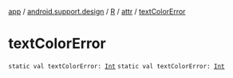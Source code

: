 [app](../../../index.md) / [android.support.design](../../index.md) / [R](../index.md) / [attr](index.md) / [textColorError](.)

# textColorError

`static val textColorError: `[`Int`](https://kotlinlang.org/api/latest/jvm/stdlib/kotlin/-int/index.html)
`static val textColorError: `[`Int`](https://kotlinlang.org/api/latest/jvm/stdlib/kotlin/-int/index.html)